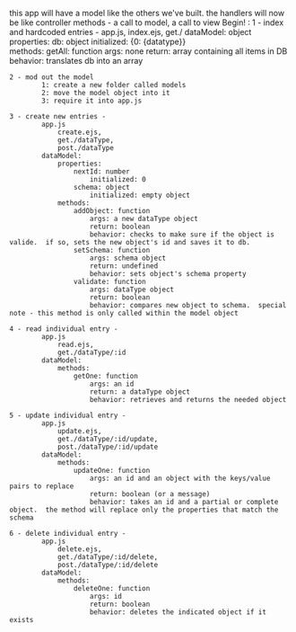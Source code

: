 
this app will have a model like the others we've built.
the handlers will now be like controller methods 
	- a call to model, a call to view
Begin! :
	1 - index and hardcoded entries -
			app.js, 
			index.ejs, 
			get./
			dataModel: object
				properties: 
					db: object
						initialized: {0: {datatype}}  
				methods:
					getAll: function
						args: none
						return: array containing all items in DB
						behavior: translates db into an array

	2 - mod out the model
			1: create a new folder called models
			2: move the model object into it
			3: require it into app.js

	3 - create new entries -
			app.js	
				create.ejs, 
				get./dataType, 
				post./dataType
			dataModel:
				properties:
					nextId: number
						initialized: 0
					schema: object
						initialized: empty object
				methods:
					addObject: function
						args: a new dataType object
						return: boolean
						behavior: checks to make sure if the object is valide.  if so, sets the new object's id and saves it to db.  
					setSchema: function
						args: schema object 
						return: undefined
						behavior: sets object's schema property
					validate: function 
						args: dataType object
						return: boolean
						behavior: compares new object to schema.  special note - this method is only called within the model object

	4 - read individual entry -
			app.js	
				read.ejs, 
				get./dataType/:id
			dataModel:
				methods:
					getOne: function
						args: an id
						return: a dataType object
						behavior: retrieves and returns the needed object

	5 - update individual entry -
			app.js	
				update.ejs, 
				get./dataType/:id/update, 
				post./dataType/:id/update
			dataModel:
				methods:
					updateOne: function
						args: an id and an object with the keys/value pairs to replace
						return: boolean (or a message)
						behavior: takes an id and a partial or complete object.  the method will replace only the properties that match the schema

	6 - delete individual entry -
			app.js	
				delete.ejs, 
				get./dataType/:id/delete, 
				post./dataType/:id/delete
			dataModel: 
				methods:
					deleteOne: function
						args: id
						return: boolean
						behavior: deletes the indicated object if it exists







